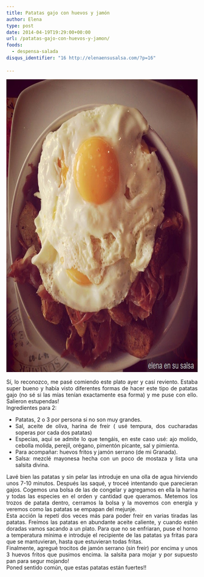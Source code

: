 ```yaml
---
title: Patatas gajo con huevos y jamón
author: Elena
type: post
date: 2014-04-19T19:29:00+00:00
url: /patatas-gajo-con-huevos-y-jamon/
foods:
  - despensa-salada
disqus_identifier: "16 http://elenaensusalsa.com/?p=16"

---
```

[<img class="alignnone size-full wp-image-192" src="/2018/03/la-252520foto-252520-2525285-252529_thumb-25255B15-25255D.jpg" alt="" width="768" height="768" />][1]

<div align="justify">
  Sí, lo reconozco, me pasé comiendo este plato ayer y casi reviento. Estaba super bueno y había visto diferentes formas de hacer este tipo de patatas gajo (no sé si las mías tenían exactamente esa forma) y me puse con ello. Salieron estupendas!
</div>

<div align="justify">
  Ingredientes para 2:
</div>

  * <div align="justify">
      Patatas, 2 o 3 por persona si no son muy grandes.
    </div>

  * <div align="justify">
      Sal, aceite de oliva, harina de freir ( usé tempura, dos cucharadas soperas por cada dos patatas)
    </div>

  * <div align="justify">
      Especias, aquí se admite lo que tengáis, en este caso usé: ajo molido, cebolla molida, perejil, orégano, pimentón picante, sal y pimienta.
    </div>

  * <div align="justify">
      Para acompañar: huevos fritos y jamón serrano (de mi Granada).
    </div>

  * <div align="justify">
      Salsa: mezclé mayonesa hecha con un poco de mostaza y lista una salsita divina.
    </div>

<div align="justify">
  Lavé bien las patatas y sin pelar las introduje en una olla de agua hirviendo unos 7-10 minutos. Después las saqué, y troceé intentando que parecieran gajos. Cogemos una bolsa de las de congelar y agregamos en ella la harina y todas las especies en el orden y cantidad que queramos. Metemos los trozos de patata dentro, cerramos la bolsa y la movemos con energía y veremos como las patatas se empapan del mejunje.
</div>

<div align="justify">
  Esta acción la repetí dos veces más para poder freir en varias tiradas las patatas. Freímos las patatas en abundante aceite caliente, y cuando estén doradas vamos sacando a un plato. Para que no se enfriaran, puse el horno a temperatura mínima e introduje el recipiente de las patatas ya fritas para que se mantuvieran, hasta que estuvieran todas fritas.
</div>

<div align="justify">
  Finalmente, agregué trocitos de jamón serrano (sin freir) por encima y unos 3 huevos fritos que pusimos encima. la salsita para mojar y por supuesto pan para segur mojando!
</div>

<div align="justify">
  Poned sentido común, que estas patatas están fuertes!!
</div>

 [1]: /2018/03/la-252520foto-252520-2525285-252529_thumb-25255B15-25255D.jpg
